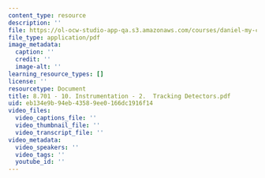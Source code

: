 ```yaml
---
content_type: resource
description: ''
file: https://ol-ocw-studio-app-qa.s3.amazonaws.com/courses/daniel-my-course-authoring-demo-1027/8701-10-instrumentation-2-tracking-detectors.pdf
file_type: application/pdf
image_metadata:
  caption: ''
  credit: ''
  image-alt: ''
learning_resource_types: []
license: ''
resourcetype: Document
title: 8.701 - 10. Instrumentation - 2.  Tracking Detectors.pdf
uid: eb134e9b-94eb-4358-9ee0-166dc1916f14
video_files:
  video_captions_file: ''
  video_thumbnail_file: ''
  video_transcript_file: ''
video_metadata:
  video_speakers: ''
  video_tags: ''
  youtube_id: ''
---
```

